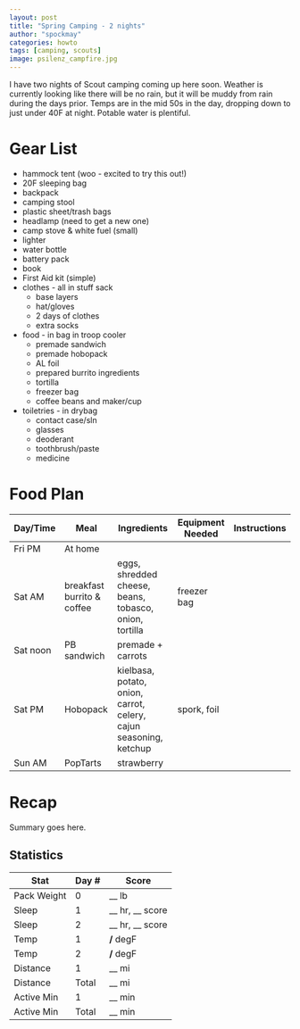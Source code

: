 ```yaml
---
layout: post
title: "Spring Camping - 2 nights"
author: "spockmay"
categories: howto
tags: [camping, scouts]
image: psilenz_campfire.jpg
---
```


I have two nights of Scout camping coming up here soon. Weather is currently looking like there will be no rain, but it will be muddy from rain during the days prior. Temps are in the mid 50s in the day, dropping down to just under 40F at night. Potable water is plentiful.

# Gear List
- hammock tent (woo - excited to try this out!)
- 20F sleeping bag
- backpack
- camping stool
- plastic sheet/trash bags
- headlamp (need to get a new one)
- camp stove & white fuel (small)
- lighter
- water bottle
- battery pack
- book
- First Aid kit (simple)
- clothes - all in stuff sack
  - base layers
  - hat/gloves
  - 2 days of clothes
  - extra socks
- food - in bag in troop cooler
  - premade sandwich
  - premade hobopack
  - AL foil
  - prepared burrito ingredients
  - tortilla
  - freezer bag
  - coffee beans and maker/cup
- toiletries - in drybag
  - contact case/sln
  - glasses
  - deoderant
  - toothbrush/paste
  - medicine
 
# Food Plan

| Day/Time | Meal | Ingredients | Equipment Needed | Instructions |
| -------- | ---- | ----------- | ---------------- | ------------ |
| Fri PM | At home |  |  |  |
| Sat AM | breakfast burrito & coffee | eggs, shredded cheese, beans, tobasco, onion, tortilla | freezer bag |  |
| Sat noon | PB sandwich | premade + carrots | | |
| Sat PM | Hobopack | kielbasa, potato, onion, carrot, celery, cajun seasoning, ketchup | spork, foil | | 
| Sun AM | PopTarts | strawberry | |  |

# Recap
Summary goes here.

## Statistics

| Stat | Day # | Score |
| ---- | ----- | ----- |
| Pack Weight | 0 | __ lb |
| Sleep | 1 | __ hr, __ score |
| Sleep | 2 | __ hr, __ score |
| Temp | 1 | __/__ degF |
| Temp | 2 | __/__ degF |
| Distance | 1 | __ mi|
| Distance | Total | __ mi|
| Active Min | 1 | __ min|
| Active Min | Total | __ min|
